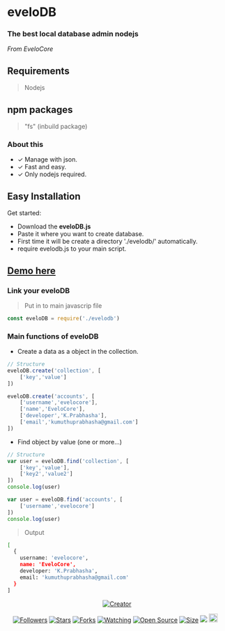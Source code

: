 # eveloDB
### The best local database admin nodejs

 *From EveloCore*


## Requirements
> Nodejs

## npm packages
> "fs" (inbuild package)

### About this
- ✓ Manage with json.
- ✓ Fast and easy.
- ✓ Only nodejs required.

## Easy Installation
Get started:
- Download the <b>eveloDB.js</b>
- Paste it where you want to create database.
- First time it will be create a directory './evelodb/' automatically.
- require evelodb.js to your main script.

## [Demo here](https://evelocore-chat-app.onrender.com)


### Link your eveloDB

> Put in to main javascrip file
```js
const eveloDB = require('./evelodb')
```
### Main functions of eveloDB
- Create a data as a object in the collection.
```js
// Structure
eveloDB.create('collection', [
    ['key','value']
])
```
```js
eveloDB.create('accounts', [
    ['username','evelocore'],
    ['name','EveloCore'],
    ['developer','K.Prabhasha'],
    ['email','kumuthuprabhasha@gmail.com']
])
```
- Find object by value (one or more...)
```js
// Structure
var user = eveloDB.find('collection', [
    ['key','value'],
    ['key2','value2']
])
console.log(user)
```
```js
var user = eveloDB.find('accounts', [
    ['username','evelocore']
])
console.log(user)
```
> Output
```bash
[
  {
    username: 'evelocore',
    name: 'EveloCore',
    developer: 'K.Prabhasha',
    email: 'kumuthuprabhasha@gmail.com'
  }
]
```


<p align="center">
<a href="#"><img title="Creator" src="https://img.shields.io/badge/Creator-EveloCore-red.svg?style=for-the-badge&logo=github"></a>
</p>
<p align="center">
<a href="https://github.com/prabhasha2006?tab=followers"><img title="Followers" src="https://img.shields.io/github/followers/prabhasha2006?color=green&style=flat-square"></a>
<a href="https://github.com/prabhasha2006/chat-application/stargazers/"><img title="Stars" src="https://img.shields.io/github/stars/prabhasha2006/chat-application?color=white&style=flat-square"></a>
<a href="https://github.com/prabhasha2006/chat-application/network/members"><img title="Forks" src="https://img.shields.io/github/forks/prabhasha2006/chat-application?color=yellow&style=flat-square"></a>
<a href="https://github.com/prabhasha2006/chat-application/watchers"><img title="Watching" src="https://img.shields.io/github/watchers/prabhasha2006/chat-application?label=Watchers&color=red&style=flat-square"></a>
<a href="https://github.com/prabhasha2006/chat-application"><img title="Open Source" src="https://badges.frapsoft.com/os/v2/open-source.svg?v=103"></a>
<a href="https://github.com/prabhasha2006/chat-application/"><img title="Size" src="https://img.shields.io/github/repo-size/prabhasha2006/chat-application?style=flat-square&color=darkred"></a>
<a href="https://hits.seeyoufarm.com"><img src="https://hits.seeyoufarm.com/api/count/incr/badge.svg?url=https%3A%2F%2Fgithub.com%2FAlipBot%2Fchat-application%2Fhit-counter&count_bg=%2379C83D&title_bg=%23555555&icon=probot.svg&icon_color=%2304FF00&title=hits&edge_flat=false"/></a>
<a href="https://github.com/prabhasha2006/chat-application/graphs/commit-activity"><img height="20" src="https://img.shields.io/badge/Maintained-No-red.svg"></a>&nbsp;&nbsp;
</p>

